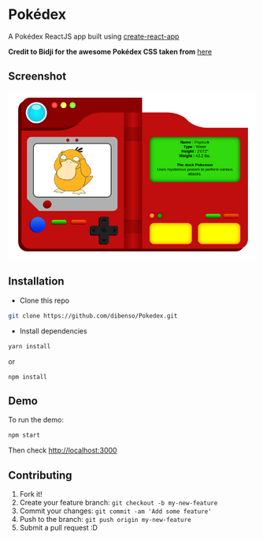 # Pokédex

A Pokédex ReactJS app built using [create-react-app](https://github.com/facebookincubator/create-react-app)  

**Credit to  Bidji for the awesome Pokédex CSS taken from** [here](https://codepen.io/Bidji/pen/MYdPwo)      
## Screenshot
![alt text][logo]

[logo]: ./screenshot.png "Screenshot"

## Installation    
* Clone this repo
```sh
git clone https://github.com/dibenso/Pokedex.git
```     
* Install dependencies
```sh
yarn install
```     
or
```
npm install
```

## Demo     
To run the demo:      
```sh
npm start
```
    
Then check [http://localhost:3000]()     

            
## Contributing

1. Fork it!
2. Create your feature branch: `git checkout -b my-new-feature`
3. Commit your changes: `git commit -am 'Add some feature'`
4. Push to the branch: `git push origin my-new-feature`
5. Submit a pull request :D
